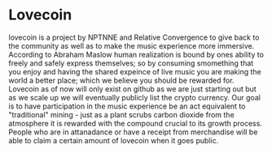 # Lovecoin
lovecoin is a project by NPTNNE and Relative Convergence to give back to the community as well as to make the music experience more immersive. According to Abraham Maslow human realization is bound by ones ability to freely and safely express themselves; so by consuming smomething that you enjoy and having the shared expeince of live music you are making the world a better place; which we believe you should be rewarded for. Lovecoin as of now will only exist on github as we are just starting out but as we scale up we will eventually publicly list the crypto currency. Our goal is to have participation in the music experience be an act equivalent to "traditional" mining - just as a plant scrubs carbon dioxide from the atmosphere it is rewarded with the compound crucial to its growth process. People who are in attanadance or have a receipt from merchandise will be able to claim a certain amount of lovecoin when it goes public.
